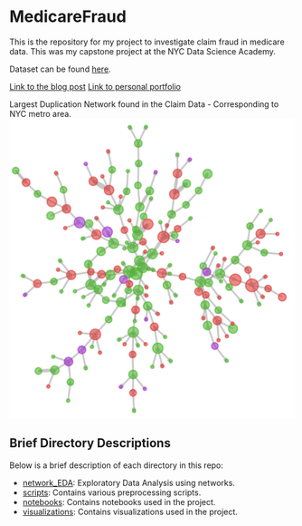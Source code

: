 # MedicareFraud

This is the repository for my project to investigate claim fraud in medicare data. 
This was my capstone project at the NYC Data Science Academy. 

Dataset can be found [here](https://www.kaggle.com/rohitrox/healthcare-provider-fraud-detection-analysis).

[Link to the blog post](https://nycdatascience.com/blog/student-works/predicting-fraudulent-health-insurance-claims/)
[Link to personal portfolio](https://www.databough.com/art)

Largest Duplication Network found in the Claim Data - Corresponding to NYC metro area. 
![pic](https://github.com/snuzbrokh/MedicareFraud/blob/master/visualizations/networks/outpatientdup_largest.png)

## Brief Directory Descriptions

Below is a brief description of each directory in this repo:
 - [network_EDA](https://github.com/snuzbrokh/MedicareFraud/tree/master/network_EDA): Exploratory Data Analysis using networks. 
 - [scripts](https://github.com/snuzbrokh/MedicareFraud/tree/master/scripts): Contains various preprocessing scripts. 
 - [notebooks](https://github.com/snuzbrokh/MedicareFraud/tree/master/notebooks): Contains notebooks used in the project. 
 - [visualizations](https://github.com/snuzbrokh/MedicareFraud/tree/master/network_EDA): Contains visualizations used in the project.
